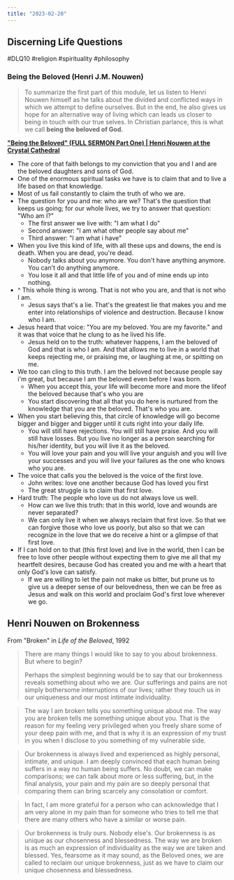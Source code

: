 ```yaml
---
title: "2023-02-28"
---
```

## Discerning Life Questions
#DLQ10 #religion #spirituality #philosophy
### Being the Beloved (Henri J.M. Nouwen)
> To summarize the first part of this module, let us listen to Henri Nouwen himself as he talks about the divided and conflicted ways in which we attempt to define ourselves. But in the end, he also gives us hope for an alternative way  of living which can leads us closer to being in touch with our true selves. In Christian parlance, this is what we call **being the beloved of God.**

**["Being the Beloved" (FULL SERMON Part One) | Henri Nouwen at the Crystal Cathedral](https://www.youtube.com/watch?v=trG7Oh_PopM)**
- The core of that faith belongs to my conviction that you and I and are the beloved daughters and sons of God.
- One of the enormous spiritual tasks we have is to claim that and to live a life based on that knowledge.
- Most of us fail constantly to claim the truth of who we are.
- The question for you and me: who are we? That's the question that keeps us going; for our whole lives, we try to answer that question: "Who am I?"
  - The first answer we live with: "I am what I do"
  - Second answer: "I am what other people say about me"
  - Third answer: "I am what i have"
- When you live this kind of life, with all these ups and downs, the end is death. When you are dead, you're dead.
  - Nobody talks about you anymore. You don't have anything anymore. You can't do anything anymore.
  - You lose it all and that little life of you and of mine ends up into nothing.
- ^ This whole thing is wrong. That is not who you are, and that is not who I am.
  - Jesus says that's a lie. That's the greatest lie that makes you and me enter into relationships of violence and destruction. Because I know who I am.
- Jesus heard that voice: "You are my beloved. You are my favorite." and it was that voice that he clung to as he lived his life.
  - Jesus held on to the truth: whatever happens, I am the beloved of God and that is who I am. And that allows me to live in a world that keeps rejecting me, or praising me, or laughing at me, or spitting on me.
- We too can cling to this truth. I am the beloved not because people say i'm great, but because I am the beloved even before I was born.
  - When you accept this, your life will become more and more the lifeof the beloved because that's who you are
  - You start discovering that all that you do here is nurtured from the knowledge that you are the beloved. That's who you are.
- When you start believing this, that circle of knowledge will go become bigger and bigger and bigger until it cuts right into your daily life.
  - You will still have rejections. You will still have praise. And you will still have losses. But you live no longer as a person searching for his/her identity, but you will live it as the beloved.
  - You will love your pain and you will live your anguish and you will live your successes and you will live your failures as the one who knows who you are.
- The voice that calls you the beloved is the voice of the first love.
  - John writes: love one another because God has loved you first
  - The great struggle is to claim that first love.
- Hard truth: The people who love us do not always love us well. 
  - How can we live this truth: that in this world, love and wounds are never separated?
  - We can only live it when we always reclaim that first love. So that we can forgive those who love us poorly, but also so that we can recognize in the love that we do receive a hint or a glimpse of that first love.
- If I can hold on to that (this first love) and live in the world, then I can be free to love other people without expecting them to give me all that my heartfelt desires, because God has created you and me with a heart that only God's love can satisfy.
  - If we are willing to let the pain not make us bitter, but prune us to give us a deeper sense of our belovedness, then we can be free as Jesus and walk on this world and proclaim God's first love wherever we go.

## Henri Nouwen on Brokenness
From "Broken" in _Life of the Beloved_, 1992

> There are many things I would like to say to you about brokenness. But where to begin?
> 
> Perhaps the simplest beginning would be to say that our brokenness reveals something about who we are. Our sufferings and pains are not simply bothersome interruptions of our lives; rather they touch us in our uniqueness and our most intimate individuality.

> The way I am broken tells you something unique about me. The way you are broken tells me something unique about you. That is the reason for my feeling very privileged when you freely share some of your deep pain with me, and that is why it is an expression of my trust in you when I disclose to you something of my vulnerable side.

> Our brokenness is always lived and experienced as highly personal, intimate, and unique. I am deeply convinced that each human being suffers in a way no human being suffers. No doubt, we can make comparisons; we can talk about more or less suffering, but, in the final analysis, your pain and my pain are so deeply personal that comparing them can bring scarcely any consolation or comfort.

> In fact, I am more grateful for a person who can acknowledge that I am very alone in my pain than for someone who tries to tell me that there are many others who have a similar or worse pain.

> Our brokenness is truly ours. Nobody else's. Our brokenness is as unique as our chosenness and blessedness. The way we are broken is as much an expression of individuality as the way we are taken and blessed. Yes, fearsome as it may sound, as the Beloved ones, we are called to reclaim our unique brokenness, just as we have to claim our unique chosenness and blessedness.
